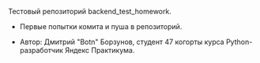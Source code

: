 Тестовый репозиторий backend_test_homework.

- Первые попытки комита и пуша в репозиторий.

- Автор: Дмитрий "Botn" Борзунов, студент 47 когорты курса Python-разработчик Яндекс Практикума.

